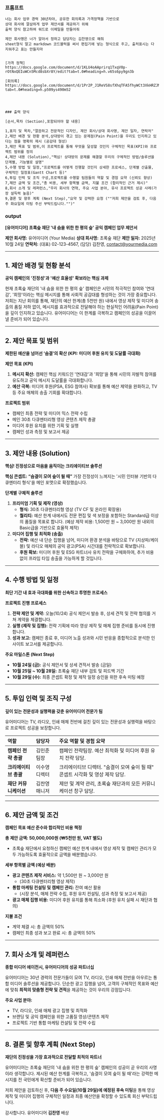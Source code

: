 ### 프롬프트

```
너는 회사 업무 경력 30년차야, 공유한 회의록과 가격정책을 기반으로 
상대 회사에 깔삼하게 업무 제안서를 제공하기 위해
출력 양식 참고하여 워드로 이메일을 만들어줘 

제안 회사명은 너가 알아서 정하고 담당자는 김찬영으로 해줘
sheet형식 말고 markdown 코드블럭을 써서 편집기에 넣는 형식으로 주고, 출처표시는 다 지워주고 표는 만들지마


[가격 정책]
https://docs.google.com/document/d/1KLU4oAAprirq1TxqV0p-rOtNxQEIuWCn5Mcd8sbXr8Y/edit?tab=t.0#heading=h.v65s6py9gn3b

[회의록]
https://docs.google.com/document/d/1Pr2P_J1ReVS8sfXhqTFA5fhyWCt3XkHRZJM2vfzno4g/edit?tab=t.0#heading=h.p509ys490m52




### 출력 양식

[순서,목차 (Section),포함되어야 할 내용]

1,표지 및 목차,"깔끔하고 전문적인 디자인, 제안 회사/상대 회사명, 제안 일자, 연락처"
2,제안 배경 및 현황 분석,상대방이 겪고 있는 문제점(Pain Point)을 우리도 인지하고 있다는 점을 명확히 제시 (공감대 형성)
3,제안 목표 및 범위,이 프로젝트를 통해 무엇을 달성할 것인지 구체적인 목표(KPI)와 프로젝트 범위를 정의
4,제안 내용 (Solution),"핵심! 상대방의 문제를 해결할 우리의 구체적인 방법/솔루션을 단계별, 기능별로 설명"
5,수행 방법 및 일정,"프로젝트를 어떻게 진행할 것인지 상세한 프로세스, 단계별 산출물, 구체적인 일정표(Gantt Chart 등)"
6,투입 인력 및 조직 구성,프로젝트를 수행할 팀원들의 역할 및 경험 요약 (신뢰도 향상)
7,제안 금액 및 조건,"총 비용, 세부 항목별 금액, 지불 조건 (합리적인 근거 제시)"
8,회사 소개 및 레퍼런스,"우리 회사의 연혁, 주요 사업 분야, 유사 프로젝트 성공 사례(가장 설득력 높음)"
9,결론 및 향후 계획 (Next Step),"요약 및 강력한 요청 (""저희 제안을 검토 후, 다음 주 화요일에 미팅 주선 부탁드립니다."")"
```

### output

**[유어미디어] 초록숲 재단 '내 숨을 위한 한 평의 숲' 공익 캠페인 업무 제안서**

**제안 회사명:** 유어미디어 (Your Media)
**상대 회사명:** 초록숲 재단
**제안 일자:** 2025년 10월 24일
**연락처:** (대표) 02-123-4567, (담당) 김찬영, contact@yourmedia.com

---

## 1. 제안 배경 및 현황 분석

**공익 캠페인의 '진정성'과 '예산 효율성' 확보라는 핵심 과제**

현재 초록숲 재단의 '내 숨을 위한 한 평의 숲' 캠페인은 시민의 적극적인 참여와 '연대감', '희망'이라는 핵심 메시지를 통해 사회적 공감대를 형성하는 것이 가장 중요합니다. 저희는 지난 회의를 통해, 재단의 예산 한계(총 5천만 원) 내에서 영상 제작 및 미디어 송출의 품질 저하 없이, 메시지를 효과적으로 전달해야 하는 현실적인 어려움(Pain Point)을 깊이 인지하고 있습니다. 유어미디어는 이 한계를 극복하고 캠페인의 성공을 이끌어낼 준비가 되어 있습니다.

---

## 2. 제안 목표 및 범위

**제한된 예산을 넘어선 ‘숨결’의 확산 (KPI: 미디어 후원 유치 및 도달률 극대화)**

**제안 목표 (KPI)**
1.  **메시지 확산:** 캠페인 핵심 키워드인 '연대감'과 '희망'을 통해 시민의 자발적 참여를 유도하고 공익 메시지 도달률을 극대화합니다.
2.  **예산 극복:** 미디어 후원(PSA, ESG 참여사) 확보를 통해 예산 제약을 완화하고, TV 등 주요 매체의 송출 기회를 확대합니다.

**프로젝트 범위**
* 캠페인 최종 전략 및 미디어 믹스 전략 수립
* 메인 30초 다큐멘터리형 영상 콘텐츠 제작 총괄
* 미디어 후원 유치를 위한 기획 및 실행
* 캠페인 성과 측정 및 보고서 제공

---

## 3. 제안 내용 (Solution)

**핵심! 진정성으로 마음을 움직이는 크리에이티브 솔루션**

**핵심 콘셉트: “숨결이 모여 숲이 될 때”**
가장 진정성이 느껴지는 '시민 인터뷰 기반의 다큐멘터리 형식'을 메인 포맷으로 확정했습니다.

**단계별 구체적 솔루션**
1.  **프리미엄 기획 및 제작 (영상)**
    * **형식:** 30초 다큐멘터리형 영상 (TV CF 및 온라인 확장용)
    * **퀄리티:** 예산 한계 내에서도 전문 편집 및 색 보정을 포함하는 Standard급 이상의 품질을 목표로 합니다. (예상 제작 비용: 1,500만 원 ~ 3,000만 원 내외의 Basic급을 기반으로 효율적 제작)
2.  **미디어 집행 및 최적화 (송출)**
    * **전략:** 예산 내 단순 집행을 넘어, 미디어 환경 분석을 바탕으로 TV (지상파/케이블) 및 라디오 매체의 공익 광고(PSA) 시간대를 전략적으로 확보합니다.
    * **후원 확보:** 미디어 후원 및 ESG 파트너사 유치 전략을 구체화하여, 추가 비용 없이 프라임 타임 송출을 가능하게 할 것입니다.

---

## 4. 수행 방법 및 일정

**최단 기간 내 효과 극대화를 위한 신속하고 투명한 프로세스**

**프로젝트 진행 프로세스**
1.  **전략 제안 및 계약:** 오늘(10/24) 공식 제안서 발송 후, 상세 견적 및 전략 협의를 거쳐 계약을 체결합니다.
2.  **실행 (제작 및 집행):** 전략 기획에 따라 영상 제작 및 매체 집행 준비를 동시에 진행합니다.
3.  **성과 보고:** 캠페인 종료 후, 미디어 노출 성과와 시민 반응을 종합적으로 분석한 인사이트 보고서를 제공합니다.

**주요 마일스톤 (Next Step)**
* **10월 24일 (금):** 공식 제안서 및 상세 견적서 발송 (금일)
* **10월 25일 ~ 10월 28일:** 초록숲 재단 내부 검토 및 피드백 기간
* **10월 29일 (수):** 최종 콘셉트 확정 및 제작 일정 승인을 위한 후속 미팅 예정

---

## 5. 투입 인력 및 조직 구성

**깊이 있는 전문성과 실행력을 갖춘 유어미디어 전문가 팀**

유어미디어는 TV, 라디오, 인쇄 매체 전반에 걸친 깊이 있는 전문성과 실행력을 바탕으로 프로젝트 성공을 보장합니다.

| 역할 | 담당자 | 주요 역할 및 경험 요약 |
| :--- | :--- | :--- |
| **캠페인 전략 총괄** | 김민준 팀장 | 캠페인 전략팀장. 예산 최적화 및 미디어 후원 유치 전략 담당. |
| **크리에이티브 총괄** | 이수영 디렉터 | 크리에이티브 디렉터. "숨결이 모여 숲이 될 때" 콘셉트 시각화 및 영상 제작 담당. |
| **재단 커뮤니케이션** | 김찬영 매니저 | 제안 및 계약 관리, 초록숲 재단과의 모든 커뮤니케이션 창구 담당. |

---

## 6. 제안 금액 및 조건

**캠페인 목표 예산 준수와 합리적인 비용 책정**

**총 제안 금액: 50,000,000원 (₩5천만 원, VAT 별도)**
* 초록숲 재단에서 요청하신 캠페인 예산 한계 내에서 영상 제작 및 캠페인 관리가 모두 가능하도록 효율적으로 금액을 배분했습니다.

**세부 항목별 금액 (예상 배분)**
* **광고 콘텐츠 제작 서비스:** 약 1,500만 원 ~ 3,000만 원
    * (30초 다큐멘터리형 영상 제작)
* **통합 마케팅 컨설팅 및 캠페인 관리:** 잔여 예산 활용
    * (시장 분석, 매체 전략 수립, 후원 유치 컨설팅, 성과 측정 및 보고서 제공)
* **광고 매체 집행 비용:** 미디어 후원 유치를 통해 최소화 (후원 유치 실패 시 재단과 협의)

**지불 조건**
* 계약 체결 시: 총 금액의 50%
* 캠페인 최종 성과 보고 완료 시: 총 금액의 50%

---

## 7. 회사 소개 및 레퍼런스

**종합 미디어 에이전시, 유어미디어의 성공 파트너십**

유어미디어는 30년 경력의 전문가들이 모여 TV, 라디오, 인쇄 매체 전반을 아우르는 통합 미디어 솔루션을 제공합니다. 단순한 광고 집행을 넘어, 고객의 구체적인 목표와 예산에 맞춰 **최적의 맞춤형 전략 및 견적**을 제공하는 것이 우리의 강점입니다.

**주요 사업 분야:**
* TV, 라디오, 인쇄 매체 광고 집행 및 최적화
* 브랜딩 및 공익 캠페인을 위한 고품질 영상/콘텐츠 제작
* 프로젝트 기반 통합 마케팅 컨설팅 및 전략 수립

---

## 8. 결론 및 향후 계획 (Next Step)

**재단의 진정성을 가장 효과적으로 전달할 최적의 파트너**

유어미디어는 초록숲 재단의 '내 숨을 위한 한 평의 숲' 캠페인의 성공이 곧 우리의 사명이라 생각합니다. 제시된 예산 한계를 극복하고, '숨결이 모여 숲이 될 때'라는 강력한 메시지를 전 국민에게 확산할 준비가 되어 있습니다.

저희 제안을 검토하신 후, **다음 주 수요일(10월 29일)에 예정된 후속 미팅**을 통해 영상 제작 및 미디어 집행의 구체적인 일정과 최종 예산안을 확정할 수 있도록 회신 부탁드립니다.

감사합니다.
유어미디어 **김찬영** 배상